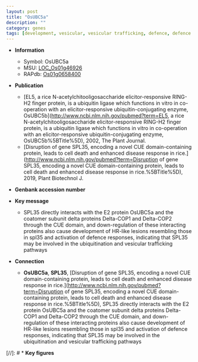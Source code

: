 ```yaml
---
layout: post
title: "OsUBC5a"
description: ""
category: genes
tags: [development, vesicular, vesicular trafficking, defence, defence response]
---
```


* **Information**  
    + Symbol: OsUBC5a  
    + MSU: [LOC_Os01g46926](http://rice.uga.edu/cgi-bin/ORF_infopage.cgi?orf=LOC_Os01g46926)  
    + RAPdb: [Os01g0658400](http://rapdb.dna.affrc.go.jp/viewer/gbrowse_details/irgsp1?name=Os01g0658400)  

* **Publication**  
    + [EL5, a rice N-acetylchitooligosaccharide elicitor-responsive RING-H2 finger protein, is a ubiquitin ligase which functions in vitro in co-operation with an elicitor-responsive ubiquitin-conjugating enzyme, OsUBC5b](http://www.ncbi.nlm.nih.gov/pubmed?term=EL5, a rice N-acetylchitooligosaccharide elicitor-responsive RING-H2 finger protein, is a ubiquitin ligase which functions in vitro in co-operation with an elicitor-responsive ubiquitin-conjugating enzyme, OsUBC5b%5BTitle%5D), 2002, The Plant Journal.
    + [Disruption of gene SPL35, encoding a novel CUE domain-containing protein, leads to cell death and enhanced disease response in rice.](http://www.ncbi.nlm.nih.gov/pubmed?term=Disruption of gene SPL35, encoding a novel CUE domain-containing protein, leads to cell death and enhanced disease response in rice.%5BTitle%5D), 2019, Plant Biotechnol J.

* **Genbank accession number**  

* **Key message**  
    + SPL35 directly interacts with the E2 protein OsUBC5a and the coatomer subunit delta proteins Delta-COP1 and Delta-COP2 through the CUE domain, and down-regulation of these interacting proteins also cause development of HR-like lesions resembling those in spl35 and activation of defence responses, indicating that SPL35 may be involved in the ubiquitination and vesicular trafficking pathways

* **Connection**  
    + __OsUBC5a__, __SPL35__, [Disruption of gene SPL35, encoding a novel CUE domain-containing protein, leads to cell death and enhanced disease response in rice.](http://www.ncbi.nlm.nih.gov/pubmed?term=Disruption of gene SPL35, encoding a novel CUE domain-containing protein, leads to cell death and enhanced disease response in rice.%5BTitle%5D),  SPL35 directly interacts with the E2 protein OsUBC5a and the coatomer subunit delta proteins Delta-COP1 and Delta-COP2 through the CUE domain, and down-regulation of these interacting proteins also cause development of HR-like lesions resembling those in spl35 and activation of defence responses, indicating that SPL35 may be involved in the ubiquitination and vesicular trafficking pathways

[//]: # * **Key figures**  


